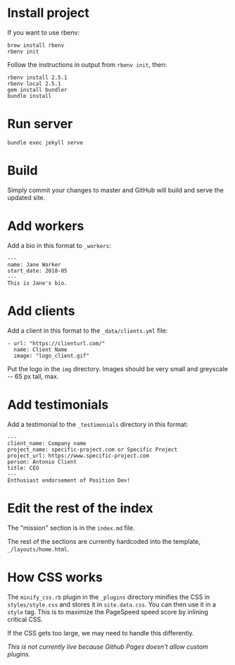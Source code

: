 # Install project

If you want to use rbenv:

```
brew install rbenv
rbenv init
```

Follow the instructions in output from `rbenv init`, then:

```
rbenv install 2.5.1
rbenv local 2.5.1
gem install bundler
bundle install
```

# Run server

```
bundle exec jekyll serve
```

# Build

Simply commit your changes to master and GitHub will build and serve the updated site.

# Add workers

Add a bio in this format to `_workers`:

```
---
name: Jane Worker
start_date: 2018-05
---
This is Jane's bio.
```

# Add clients

Add a client in this format to the `_data/clients.yml` file:

```
- url: "https://clienturl.com/"
  name: Client Name
  image: "logo_client.gif"
```

Put the logo in the `img` directory. Images should be very small and greyscale -- 65 px tall, max.

# Add testimonials

Add a testimonial to the `_testimonials` directory in this format:

```
---
client_name: Company name
project_name: specific-project.com or Specific Project
project_url: https://www.specific-project.com
person: Antonio Client
title: CEO
---
Enthusiast endorsement of Position Dev!
```

# Edit the rest of the index

The "mission" section is in the `index.md` file.

The rest of the sections are currently hardcoded into the template, `_/layouts/home.html`.

# How CSS works

The `minify_css.rb` plugin in the `_plugins` directory minifies the CSS in `styles/style.css` and stores it in `site.data.css`. You can then use it in a `style` tag. This is to maximize the PageSpeed speed score by inlining critical CSS.

If the CSS gets too large, we may need to handle this differently.

*This is not currently live because Github Pages doesn't allow custom plugins.*
